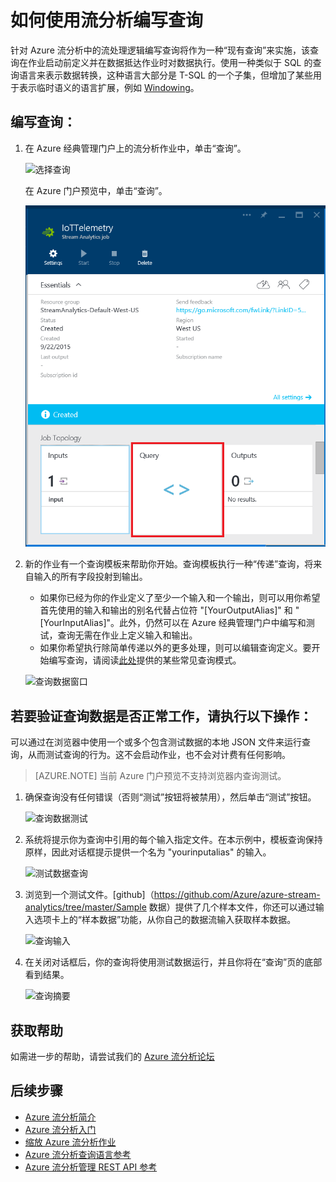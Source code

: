 <properties 
	pageTitle="如何使用流分析编写查询 | Azure" 
	description="使用流分析编写查询和查询数据 | 学习路径段。"
	keywords="如何编写查询, 查询数据, 编写查询, 正在编写查询"
	documentationCenter=""
	services="stream-analytics"
	authors="jeffstokes72" 
	manager="jhubbard" 
	editor="cgronlun"/>  


<tags 
	ms.service="stream-analytics" 
	ms.devlang="na" 
	ms.topic="article" 
	ms.tgt_pltfrm="na" 
	ms.workload="data-services" 
	ms.date="09/26/2016" 
	wacn.date="11/14/2016" />  


# 如何使用流分析编写查询

针对 Azure 流分析中的流处理逻辑编写查询将作为一种“现有查询”来实施，该查询在作业启动前定义并在数据抵达作业时对数据执行。使用一种类似于 SQL 的查询语言来表示数据转换，这种语言大部分是 T-SQL 的一个子集，但增加了某些用于表示临时语义的语言扩展，例如 [Windowing](https://msdn.microsoft.com/zh-cn/library/azure/dn835019.aspx)。

## 编写查询： ##

1. 在 Azure 经典管理门户上的流分析作业中，单击“查询”。

    ![选择查询](./media/stream-analytics-write-queries/1-stream-analytics-write-queries.png)  


    在 Azure 门户预览中，单击“查询”。

    ![选择查询预览](./media/stream-analytics-write-queries/query-preview-portal.png)  


2.	新的作业有一个查询模板来帮助你开始。查询模板执行一种“传递”查询，将来自输入的所有字段投射到输出。

    - 如果你已经为你的作业定义了至少一个输入和一个输出，则可以用你希望首先使用的输入和输出的别名代替占位符 "[YourOutputAlias]" 和 "[YourInputAlias]"。此外，仍然可以在 Azure 经典管理门户中编写和测试，查询无需在作业上定义输入和输出。
    - 如果你希望执行除简单传递以外的更多处理，则可以编辑查询定义。要开始编写查询，请阅读[此处](/documentation/articles/stream-analytics-stream-analytics-query-patterns/)提供的某些常见查询模式。
  
    ![查询数据窗口](./media/stream-analytics-write-queries/2-stream-analytics-write-queries.png)  


## 若要验证查询数据是否正常工作，请执行以下操作： ##

可以通过在浏览器中使用一个或多个包含测试数据的本地 JSON 文件来运行查询，从而测试查询的行为。这不会启动作业，也不会对计费有任何影响。

> [AZURE.NOTE] 当前 Azure 门户预览不支持浏览器内查询测试。

1.	确保查询没有任何错误（否则“测试”按钮将被禁用），然后单击“测试”按钮。

    ![查询数据测试](./media/stream-analytics-write-queries/3-stream-analytics-write-queries.png)  


2.	系统将提示你为查询中引用的每个输入指定文件。在本示例中，模板查询保持原样，因此对话框提示提供一个名为 "yourinputalias" 的输入。

    ![测试数据查询](./media/stream-analytics-write-queries/4-stream-analytics-write-queries.png)  


3.	浏览到一个测试文件。[github]（https://github.com/Azure/azure-stream-analytics/tree/master/Sample 数据）提供了几个样本文件，你还可以通过输入选项卡上的“样本数据”功能，从你自己的数据流输入获取样本数据。

    ![查询输入](./media/stream-analytics-write-queries/5-stream-analytics-write-queries.png)  


4.	在关闭对话框后，你的查询将使用测试数据运行，并且你将在“查询”页的底部看到结果。

    ![查询摘要](./media/stream-analytics-write-queries/6-stream-analytics-write-queries.png)  


## 获取帮助
如需进一步的帮助，请尝试我们的 [Azure 流分析论坛](https://social.msdn.microsoft.com/Forums/zh-cn/home?forum=AzureStreamAnalytics)

## 后续步骤

- [Azure 流分析简介](/documentation/articles/stream-analytics-introduction/)
- [Azure 流分析入门](/documentation/articles/stream-analytics-get-started/)
- [缩放 Azure 流分析作业](/documentation/articles/stream-analytics-scale-jobs/)
- [Azure 流分析查询语言参考](https://msdn.microsoft.com/zh-cn/library/azure/dn834998.aspx)
- [Azure 流分析管理 REST API 参考](https://msdn.microsoft.com/zh-cn/library/azure/dn835031.aspx)

<!---HONumber=Mooncake_1107_2016-->